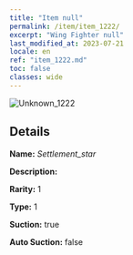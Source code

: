 ```yaml
---
title: "Item null"
permalink: /item/item_1222/
excerpt: "Wing Fighter null"
last_modified_at: 2023-07-21
locale: en
ref: "item_1222.md"
toc: false
classes: wide
---
```



 ![Unknown_1222](/images/item/Settlement_star_p.png)



## Details

 **Name:** *Settlement_star* 

 **Description:** 

 **Rarity:** 1 

 **Type:** 1 

 **Suction:** true 

 **Auto Suction:** false 


